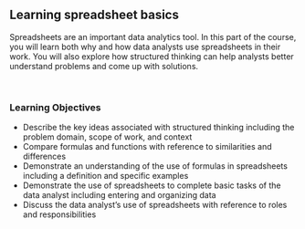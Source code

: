 ## Learning spreadsheet basics

Spreadsheets are an important data analytics tool. In this part of the course, you will learn both why and how data analysts use spreadsheets in their work. You will also explore how structured thinking can help analysts better understand problems and come up with solutions.

&nbsp;

### Learning Objectives

* Describe the key ideas associated with structured thinking including the problem domain, scope of work, and context
* Compare formulas and functions with reference to similarities and differences
* Demonstrate an understanding of the use of formulas in spreadsheets including a definition and specific examples
* Demonstrate the use of spreadsheets to complete basic tasks of the data analyst including entering and organizing data
* Discuss the data analyst’s use of spreadsheets with reference to roles and responsibilities
